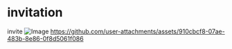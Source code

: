 # invitation
invite 
![Image](https://github.com/user-attachments/assets/16e55d59-a527-4db6-946c-a3147b399ef0)
https://github.com/user-attachments/assets/910cbcf8-07ae-483b-8e86-0f8d5061f086
